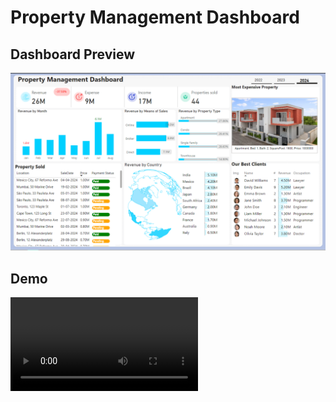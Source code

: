 ﻿# Property Management Dashboard

## Dashboard Preview
![Dashboard Image](https://github.com/abhishek1511/Property-Management-Dashboard/blob/main/Screenshot%202024-10-06%20141211.png)

## Demo
![Dashboard Demo](https://github.com/abhishek1511/Property-Management-Dashboard/blob/main/Screen%20Recording%202024-10-06%20141958.mp4)
